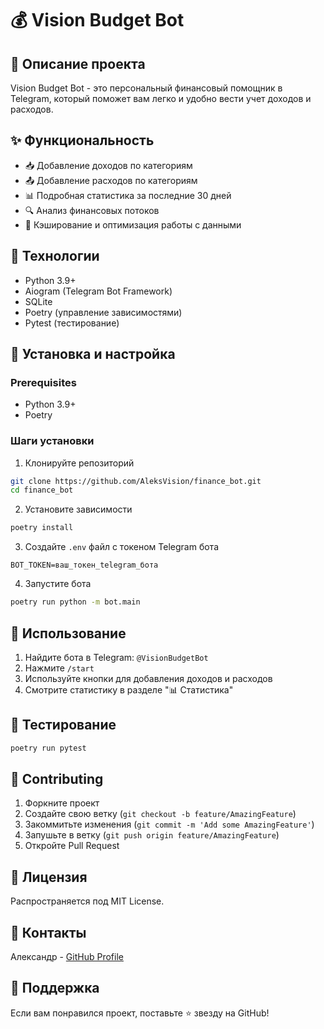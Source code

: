 # 💰 Vision Budget Bot

## 🌟 Описание проекта
Vision Budget Bot - это персональный финансовый помощник в Telegram, который поможет вам легко и удобно вести учет доходов и расходов.

## ✨ Функциональность
- 📥 Добавление доходов по категориям
- 📤 Добавление расходов по категориям
- 📊 Подробная статистика за последние 30 дней
- 🔍 Анализ финансовых потоков
- 💾 Кэширование и оптимизация работы с данными

## 🚀 Технологии
- Python 3.9+
- Aiogram (Telegram Bot Framework)
- SQLite
- Poetry (управление зависимостями)
- Pytest (тестирование)

## 🔧 Установка и настройка

### Prerequisites
- Python 3.9+
- Poetry

### Шаги установки
1. Клонируйте репозиторий
```bash
git clone https://github.com/AleksVision/finance_bot.git
cd finance_bot
```

2. Установите зависимости
```bash
poetry install
```

3. Создайте `.env` файл с токеном Telegram бота
```
BOT_TOKEN=ваш_токен_telegram_бота
```

4. Запустите бота
```bash
poetry run python -m bot.main
```

## 🤖 Использование
1. Найдите бота в Telegram: `@VisionBudgetBot`
2. Нажмите `/start`
3. Используйте кнопки для добавления доходов и расходов
4. Смотрите статистику в разделе "📊 Статистика"

## 🧪 Тестирование
```bash
poetry run pytest
```

## 🤝 Contributing
1. Форкните проект
2. Создайте свою ветку (`git checkout -b feature/AmazingFeature`)
3. Закоммитьте изменения (`git commit -m 'Add some AmazingFeature'`)
4. Запушьте в ветку (`git push origin feature/AmazingFeature`)
5. Откройте Pull Request

## 📝 Лицензия
Распространяется под MIT License.

## 👥 Контакты
Александр - [GitHub Profile](https://github.com/AleksVision)

## 🙏 Поддержка
Если вам понравился проект, поставьте ⭐ звезду на GitHub!
